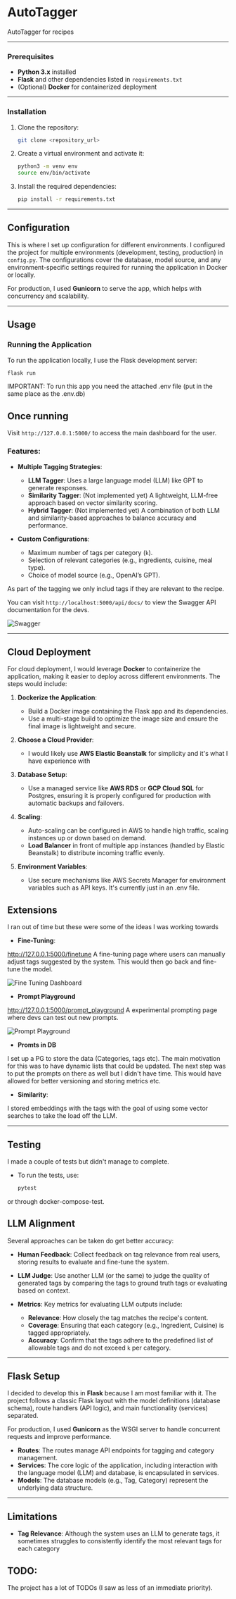 # AutoTagger

AutoTagger for recipes

---

### Prerequisites
- **Python 3.x** installed
- **Flask** and other dependencies listed in `requirements.txt`
- (Optional) **Docker** for containerized deployment

---

### Installation

1. Clone the repository:
    ```bash
    git clone <repository_url>
    ```

2. Create a virtual environment and activate it:
    ```bash
    python3 -m venv env
    source env/bin/activate
    ```

3. Install the required dependencies:
    ```bash
    pip install -r requirements.txt
    ```

---

## Configuration

This is where I set up configuration for different environments. I configured the project for multiple environments (development, testing, production) in `config.py`. The configurations cover the database, model source, and any environment-specific settings required for running the application in Docker or locally.

For production, I used **Gunicorn** to serve the app, which helps with concurrency and scalability.

---

## Usage

### Running the Application

To run the application locally, I use the Flask development server:

```bash
flask run
```

IMPORTANT: To run this app you need the attached .env file (put in the same place as the .env.db)

## Once running

Visit `http://127.0.0.1:5000/` to access the main dashboard for the user.

### Features:

- **Multiple Tagging Strategies**:
  - **LLM Tagger**: Uses a large language model (LLM) like GPT to generate responses.
  - **Similarity Tagger**: (Not implemented yet) A lightweight, LLM-free approach based on vector similarity scoring.
  - **Hybrid Tagger**: (Not implemented yet) A combination of both LLM and similarity-based approaches to balance accuracy and performance.

- **Custom Configurations**:
  - Maximum number of tags per category (`k`).
  - Selection of relevant categories (e.g., ingredients, cuisine, meal type).
  - Choice of model source (e.g., OpenAI’s GPT).

As part of the tagging we only includ tags if they are relevant to the recipe. 

You can visit `http://localhost:5000/api/docs/` to view the Swagger API documentation for the devs. 

![Swagger](./service/app/static/images/swagger.png)

---

## Cloud Deployment

For cloud deployment, I would leverage **Docker** to containerize the application, making it easier to deploy across different environments. The steps would include:

1. **Dockerize the Application**: 
    - Build a Docker image containing the Flask app and its dependencies.
    - Use a multi-stage build to optimize the image size and ensure the final image is lightweight and secure.

2. **Choose a Cloud Provider**: 
    - I would likely use **AWS Elastic Beanstalk** for simplicity  and it's what I have experience with

3. **Database Setup**:
    - Use a managed service like **AWS RDS** or **GCP Cloud SQL** for Postgres, ensuring it is properly configured for production with automatic backups and failovers.

4. **Scaling**:
    - Auto-scaling can be configured in AWS to handle high traffic, scaling instances up or down based on demand.
    - **Load Balancer** in front of multiple app instances (handled by Elastic Beanstalk) to distribute incoming traffic evenly.

5. **Environment Variables**: 
    - Use secure mechanisms like AWS Secrets Manager for environment variables such as API keys. It's currently just in an .env file. 

## Extensions 

I ran out of time but these were some of the ideas I was working towards
  
- **Fine-Tuning**: 

http://127.0.0.1:5000/finetune A fine-tuning page where users can manually adjust tags suggested by the system. This would then go back and fine-tune the model.

![Fine Tuning Dashboard](./service/app/static/images/finetune.png)

- **Prompt Playground**

http://127.0.0.1:5000/prompt_playground A experimental prompting page where devs can test out new prompts.

![Prompt Playground](./service/app/static/images/prompt_playground.png)

- **Promts in DB**

I set up a PG to store the data (Categories, tags etc). The main motivation for this was to have dynamic lists that could be updated. The next step was to put the prompts on there as well but I didn't have time. This would have allowed for better versioning and storing metrics etc.

- **Similarity**: 

I stored embeddings with the tags with the goal of using some vector searches to take the load off the LLM. 

---

## Testing

I made a couple of tests but didn't manage to complete.

- To run the tests, use:
    ```bash
    pytest
    ```

or through docker-compose-test. 

## LLM Alignment 

Several approaches can be taken do get better accuracy:
  
- **Human Feedback**: Collect feedback on tag relevance from real users, storing results to evaluate and fine-tune the system.
      
- **LLM Judge**: Use another LLM (or the same) to judge the quality of generated tags by comparing the tags to ground truth tags or evaluating based on context.
      
- **Metrics**: Key metrics for evaluating LLM outputs include:
    - **Relevance**: How closely the tag matches the recipe's content.
    - **Coverage**: Ensuring that each category (e.g., Ingredient, Cuisine) is tagged appropriately.
    - **Accuracy**: Confirm that the tags adhere to the predefined list of allowable tags and do not exceed `k` per category.


---
## Flask Setup

I decided to develop this in **Flask** because I am most familiar with it. The project follows a classic Flask layout with the model definitions (database schema), route handlers (API logic), and main functionality (services) separated.

For production, I used **Gunicorn** as the WSGI server to handle concurrent requests and improve performance.

- **Routes**: The routes manage API endpoints for tagging and category management.
- **Services**: The core logic of the application, including interaction with the language model (LLM) and database, is encapsulated in services.
- **Models**: The database models (e.g., Tag, Category) represent the underlying data structure.

---


## Limitations

- **Tag Relevance**: Although the system uses an LLM to generate tags, it sometimes struggles to consistently identify the most relevant tags for each category

## TODO: 

The project has a lot of TODOs (I saw as less of an immediate priority).
